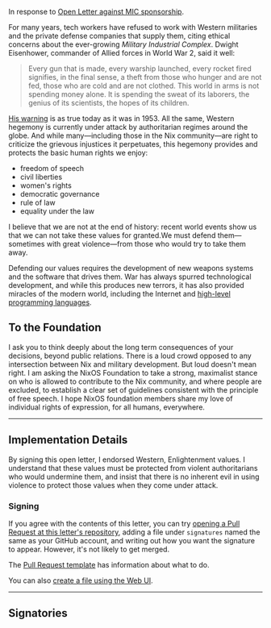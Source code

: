 In response to [Open Letter against MIC sponsorship](https://nixos-users-against-mic-sponsorship.github.io/).

For many years, tech workers have refused to work with Western militaries and the private defense companies that supply them,
citing ethical concerns about the ever-growing _Military Industrial Complex_. Dwight Eisenhower, commander of Allied forces in World War 2, said it well:

> Every gun that is made, every warship launched, every rocket fired signifies, in the final sense, a theft from those who hunger and are not fed, those who are cold and are not clothed.
> This world in arms is not spending money alone. It is spending the sweat of its laborers, the genius of its scientists, the hopes of its children.

[His warning](https://www.americanrhetoric.com/speeches/dwighteisenhowercrossofiron.htm) is as true today as it was in 1953.
All the same, Western hegemony is currently under attack by authoritarian regimes around the globe.
And while many—including those in the Nix community—are right to criticize the grievous injustices it perpetuates,
this hegemony provides and protects the basic human rights we enjoy:
- freedom of speech
- civil liberties
- women's rights
- democratic governance
- rule of law
- equality under the law


I believe that we are not at the end of history: recent world events show us that we can not take these values for granted.We must defend them—sometimes with great violence—from those who would try to take them away.

Defending our values requires the development of new weapons systems and the software that drives them.
War has always spurred technological development,
and while this produces new terrors,
it has also provided miracles of the modern world,
including the Internet and [high-level programming languages](https://en.wikipedia.org/wiki/Grace_Hopper).

## To the Foundation

I ask you to think deeply about the long term consequences of your decisions, beyond public relations.
There is a loud crowd opposed to any intersection between Nix and military development.
But loud doesn't mean right.
I am asking the NixOS Foundation to take a strong, maximalist stance on who is allowed to contribute to the Nix community,
and where people are excluded, to establish a clear set of guidelines consistent with the principle of free speech.
I hope NixOS foundation members share my love of individual rights of expression, for all humans, everywhere.

* * *

## Implementation Details

By signing this open letter, I endorsed Western, Enlightenment values.
I understand that these values must be protected from violent authoritarians who would undermine them,
and insist that there is no inherent evil in using violence to protect those values when they come under attack.

### Signing

If you agree with the contents of this letter, you can try [opening a Pull Request at this letter's repository](https://github.com/nixos-users-for-western-mil-and-govs/NixOS-Users-For-Western-MIL-And-GOVs.github.io/pulls), adding a file under `signatures` named the same as your GitHub account, and writing out how you want the signature to appear. However, it's not likely to get merged.


The [Pull Request template](https://github.com/NixOS-Users-For-Western-MIL-and-GOVs/NixOS-Users-For-Western-MIL-and-GOVs.github.io/blob/letter/.github/PULL_REQUEST_TEMPLATE.md) has information about what to do.


You can also [create a file using the Web UI](https://github.com/NixOS-Users-For-Western-MIL-and-GOVs/NixOS-Users-For-Western-MIL-and-GOVs.github.io/new/letter/signatures/).


* * *

## Signatories

<!-- ... -->
